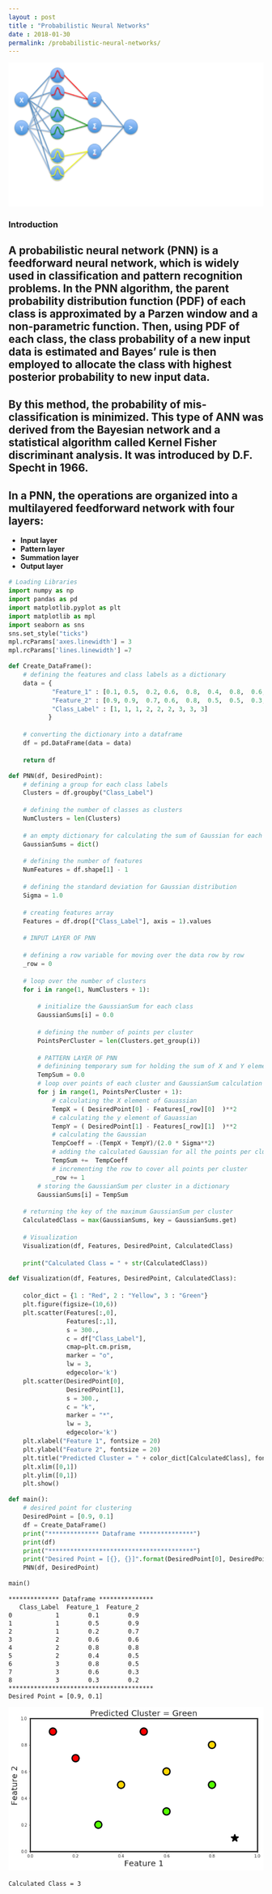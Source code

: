 ```yaml
---
layout : post
title : "Probabilistic Neural Networks"
date : 2018-01-30
permalink: /probabilistic-neural-networks/
---
```

![pnn-header](/images/pnn-header.png)
### Introduction

## A probabilistic neural network (PNN) is a feedforward neural network, which is widely used in classification and pattern recognition problems. In the PNN algorithm, the parent probability distribution function (PDF) of each class is approximated by a Parzen window and a non-parametric function. Then, using PDF of each class, the class probability of a new input data is estimated and Bayes’ rule is then employed to allocate the class with highest posterior probability to new input data.

## By this method, the probability of mis-classification is minimized. This type of ANN was derived from the Bayesian network and a statistical algorithm called Kernel Fisher discriminant analysis. It was introduced by D.F. Specht in 1966.

## In a PNN, the operations are organized into a multilayered feedforward network with four layers:

* **Input layer**
* **Pattern layer**
* **Summation layer**
* **Output layer**



```python
# Loading Libraries
import numpy as np
import pandas as pd
import matplotlib.pyplot as plt
import matplotlib as mpl
import seaborn as sns
sns.set_style("ticks")
mpl.rcParams['axes.linewidth'] = 3 
mpl.rcParams['lines.linewidth'] =7
```


```python
def Create_DataFrame():
    # defining the features and class labels as a dictionary
    data = {
            "Feature_1" : [0.1, 0.5,  0.2, 0.6,  0.8,  0.4,  0.8,  0.6,  0.3],
            "Feature_2" : [0.9, 0.9,  0.7, 0.6,  0.8,  0.5,  0.5,  0.3,  0.2],
            "Class_Label" : [1, 1, 1, 2, 2, 2, 3, 3, 3]
           }

    # converting the dictionary into a dataframe
    df = pd.DataFrame(data = data)
    
    return df
```


```python
def PNN(df, DesiredPoint):
    # defining a group for each class labels
    Clusters = df.groupby("Class_Label")

    # defining the number of classes as clusters
    NumClusters = len(Clusters)

    # an empty dictionary for calculating the sum of Gaussian for each class
    GaussianSums = dict()

    # defining the number of features
    NumFeatures = df.shape[1] - 1

    # defining the standard deviation for Gaussian distribution
    Sigma = 1.0

    # creating features array
    Features = df.drop(["Class_Label"], axis = 1).values

    # INPUT LAYER OF PNN

    # defining a row variable for moving over the data row by row
    _row = 0

    # loop over the number of clusters
    for i in range(1, NumClusters + 1):

        # initialize the GaussianSum for each class
        GaussianSums[i] = 0.0

        # defining the number of points per cluster
        PointsPerCluster = len(Clusters.get_group(i))

        # PATTERN LAYER OF PNN
        # definining temporary sum for holding the sum of X and Y elements
        TempSum = 0.0
        # loop over points of each cluster and GaussianSum calculation
        for j in range(1, PointsPerCluster + 1):
            # calculating the X element of Gauassian
            TempX = ( DesiredPoint[0] - Features[_row][0]  )**2
            # calculating the y element of Gauassian
            TempY = ( DesiredPoint[1] - Features[_row][1]  )**2
            # calculating the Gaussian
            TempCoeff = -(TempX + TempY)/(2.0 * Sigma**2)
            # adding the calculated Gaussian for all the points per cluster
            TempSum +=  TempCoeff
            # incrementing the row to cover all points per cluster
            _row += 1
        # storing the GaussianSum per cluster in a dictionary
        GaussianSums[i] = TempSum

    # returning the key of the maximum GaussianSum per cluster  
    CalculatedClass = max(GaussianSums, key = GaussianSums.get)
    
    # Visualization
    Visualization(df, Features, DesiredPoint, CalculatedClass)
    
    print("Calculated Class = " + str(CalculatedClass))
```


```python
def Visualization(df, Features, DesiredPoint, CalculatedClass):    
    
    color_dict = {1 : "Red", 2 : "Yellow", 3 : "Green"}
    plt.figure(figsize=(10,6))
    plt.scatter(Features[:,0],
                Features[:,1], 
                s = 300.,
                c = df["Class_Label"],
                cmap=plt.cm.prism,
                marker = "o",
                lw = 3,
                edgecolor='k')
    plt.scatter(DesiredPoint[0],
                DesiredPoint[1], 
                s = 300.,
                c = "k",
                marker = "*",
                lw = 3,
                edgecolor='k')
    plt.xlabel("Feature 1", fontsize = 20)
    plt.ylabel("Feature 2", fontsize = 20)
    plt.title("Predicted Cluster = " + color_dict[CalculatedClass], fontsize = 20)
    plt.xlim([0,1])
    plt.ylim([0,1])
    plt.show()
```


```python
def main():
    # desired point for clustering
    DesiredPoint = [0.9, 0.1]
    df = Create_DataFrame()
    print("************** Dataframe ***************")
    print(df)
    print("****************************************")
    print("Desired Point = [{}, {}]".format(DesiredPoint[0], DesiredPoint[1]))
    PNN(df, DesiredPoint)
```


```python
main()
```

    ************** Dataframe ***************
       Class_Label  Feature_1  Feature_2
    0            1        0.1        0.9
    1            1        0.5        0.9
    2            1        0.2        0.7
    3            2        0.6        0.6
    4            2        0.8        0.8
    5            2        0.4        0.5
    6            3        0.8        0.5
    7            3        0.6        0.3
    8            3        0.3        0.2
    ****************************************
    Desired Point = [0.9, 0.1]



![png](/notebooks/probabilistic-neural-networks_files/output_7_1.png)


    Calculated Class = 3

